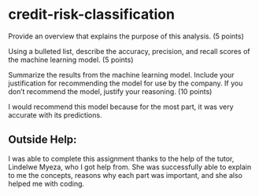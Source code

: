 # credit-risk-classification

Provide an overview that explains the purpose of this analysis. (5 points)

Using a bulleted list, describe the accuracy, precision, and recall scores of the machine learning model. (5 points)

Summarize the results from the machine learning model. Include your justification for recommending the model for use by the company. If you don’t recommend the model, justify your reasoning. (10 points)

I would recommend this model because for the most part, it was very accurate with its predictions.

## Outside Help:

I was able to complete this assignment thanks to the help of the tutor, Lindelwe Myeza, who I got help from. She was successfully able to explain to me the concepts, reasons why each part was important, and she also helped me with coding.
